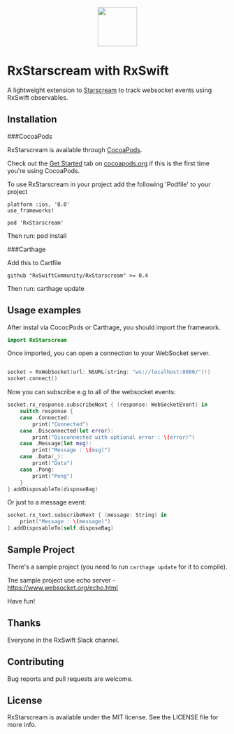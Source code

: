
<p align="center">
  <img src="https://github.com/GuyKahlon/RxStarscream/blob/master/SampleApp/Assets.xcassets/RxStarscreamIcon.imageset/RxStarscreamIcon.png" width="90" height="90"> 
</p>


RxStarscream with RxSwift 
=========================================================================================================================
A lightweight extension to [Starscream](https://github.com/daltoniam/Starscream) to track websocket events using RxSwift observables.

## Installation

###CocoaPods

RxStarscream is available through [CocoaPods](http://cocoapods.org/).

Check out the [Get Started](http://cocoapods.org/) tab on [cocoapods.org](http://cocoapods.org/) if this is the first time you're using CocoaPods.

To use RxStarscream in your project add the following 'Podfile' to your project

	platform :ios, '8.0'
	use_frameworks!

	pod 'RxStarscream'

Then run:
	pod install

###Carthage

Add this to Cartfile

	github "RxSwiftCommunity/RxStarscream" >= 0.4

Then run:
	carthage update

## Usage examples

After instal via CococPods or Carthage, you should import the framework.

```swift
import RxStarscream
```

Once imported, you can open a connection to your WebSocket server.

```swift

socket = RxWebSocket(url: NSURL(string: "ws://localhost:8080/")!)
socket.connect()
```
Now you can subscribe e.g to all of the websocket events:

```swift
socket.rx_response.subscribeNext { (response: WebSocketEvent) in
	switch response {
	case .Connected:
		print("Connected")
	case .Disconnected(let error):
		print("Disconnected with optional error : \(error)")
	case .Message(let msg):
		print("Message : \(msg)")
	case .Data(_):
		print("Data")
	case .Pong:
		print("Pong")
  	}
}.addDisposableTo(disposeBag)
```

Or just to a message event:

```swift
socket.rx_text.subscribeNext { (message: String) in        
	print("Message : \(message)")
}.addDisposableTo(self.disposeBag)
```
      

## Sample Project

There's a sample project (you need to run `carthage update` for it to compile). 

Tne sample project use echo server - https://www.websocket.org/echo.html 

Have fun!

## Thanks

Everyone in the RxSwift Slack channel.

## Contributing

Bug reports and pull requests are welcome.

## License

RxStarscream is available under the MIT license. See the LICENSE file for more info.


